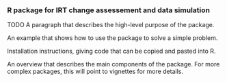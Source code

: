 ### R package for IRT change assessement and data simulation



TODO
A paragraph that describes the high-level purpose of the package.

An example that shows how to use the package to solve a simple problem.

Installation instructions, giving code that can be copied and pasted into R.

An overview that describes the main components of the package. For more complex packages, this will point to vignettes for more details.